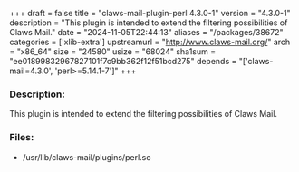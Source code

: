 +++
draft = false
title = "claws-mail-plugin-perl 4.3.0-1"
version = "4.3.0-1"
description = "This plugin is intended to extend the filtering possibilities of Claws Mail."
date = "2024-11-05T22:44:13"
aliases = "/packages/38672"
categories = ['xlib-extra']
upstreamurl = "http://www.claws-mail.org/"
arch = "x86_64"
size = "24580"
usize = "68024"
sha1sum = "ee01899832967827101f7c9bb362f12f51bcd275"
depends = "['claws-mail=4.3.0', 'perl>=5.14.1-7']"
+++
### Description: 
This plugin is intended to extend the filtering possibilities of Claws Mail.

### Files: 
* /usr/lib/claws-mail/plugins/perl.so
